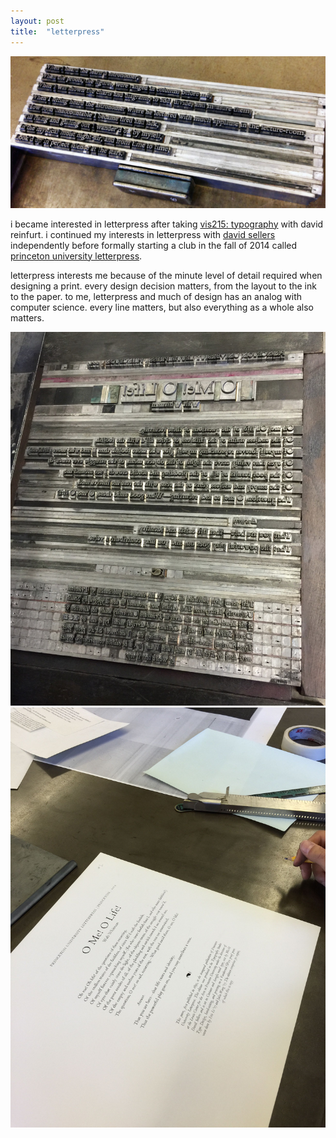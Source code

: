 ```yaml
---
layout: post
title:  "letterpress"
---
```

<img src="/images/letterpress/astronomer_small.jpg" alt="astronomer" width="600"/>

i became interested in letterpress after taking [vis215: typography](http://t-y-p-o-g-r-a-p-h-y.org/) with david reinfurt. i continued my interests in letterpress with [david sellers](http://www.piedoxen.com/) independently before formally starting a club in the fall of 2014 called [princeton university letterpress](http://www.princeton.edu/~putype).

letterpress interests me because of the minute level of detail required when designing a print. every design decision matters, from the layout to the ink to the paper. to me, letterpress and much of design has an analog with computer science. every line matters, but also everything as a whole also matters.

<img src="/images/letterpress/omeolife.jpg" alt="omeolife" width="600"/>

<img src="/images/letterpress/ome.jpg" alt="ome" width="600"/>